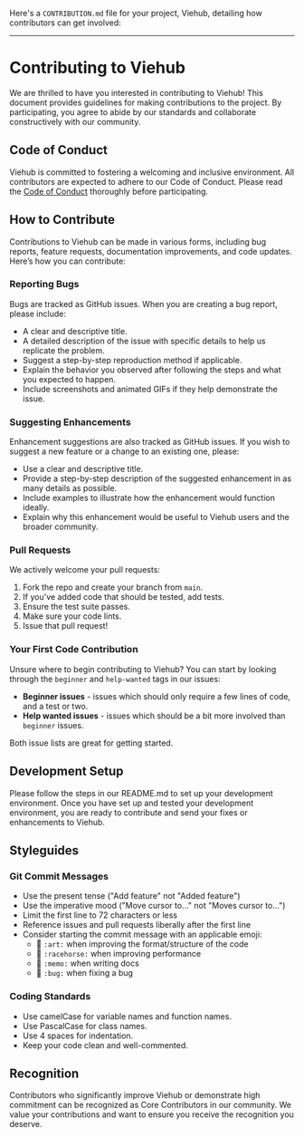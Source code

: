 Here's a `CONTRIBUTION.md` file for your project, Viehub, detailing how contributors can get involved:

---

# Contributing to Viehub

We are thrilled to have you interested in contributing to Viehub! This document provides guidelines for making contributions to the project. By participating, you agree to abide by our standards and collaborate constructively with our community.

## Code of Conduct

Viehub is committed to fostering a welcoming and inclusive environment. All contributors are expected to adhere to our Code of Conduct. Please read the [Code of Conduct](CODE_OF_CONDUCT.md) thoroughly before participating.

## How to Contribute

Contributions to Viehub can be made in various forms, including bug reports, feature requests, documentation improvements, and code updates. Here’s how you can contribute:

### Reporting Bugs

Bugs are tracked as GitHub issues. When you are creating a bug report, please include:

- A clear and descriptive title.
- A detailed description of the issue with specific details to help us replicate the problem.
- Suggest a step-by-step reproduction method if applicable.
- Explain the behavior you observed after following the steps and what you expected to happen.
- Include screenshots and animated GIFs if they help demonstrate the issue.

### Suggesting Enhancements

Enhancement suggestions are also tracked as GitHub issues. If you wish to suggest a new feature or a change to an existing one, please:

- Use a clear and descriptive title.
- Provide a step-by-step description of the suggested enhancement in as many details as possible.
- Include examples to illustrate how the enhancement would function ideally.
- Explain why this enhancement would be useful to Viehub users and the broader community.

### Pull Requests

We actively welcome your pull requests:

1. Fork the repo and create your branch from `main`.
2. If you've added code that should be tested, add tests.
3. Ensure the test suite passes.
4. Make sure your code lints.
5. Issue that pull request!

### Your First Code Contribution

Unsure where to begin contributing to Viehub? You can start by looking through the `beginner` and `help-wanted` tags in our issues:

- **Beginner issues** - issues which should only require a few lines of code, and a test or two.
- **Help wanted issues** - issues which should be a bit more involved than `beginner` issues.

Both issue lists are great for getting started.

## Development Setup

Please follow the steps in our README.md to set up your development environment. Once you have set up and tested your development environment, you are ready to contribute and send your fixes or enhancements to Viehub.

## Styleguides

### Git Commit Messages

- Use the present tense ("Add feature" not "Added feature")
- Use the imperative mood ("Move cursor to..." not "Moves cursor to...")
- Limit the first line to 72 characters or less
- Reference issues and pull requests liberally after the first line
- Consider starting the commit message with an applicable emoji:
    - :art: `:art:` when improving the format/structure of the code
    - :racehorse: `:racehorse:` when improving performance
    - :memo: `:memo:` when writing docs
    - :bug: `:bug:` when fixing a bug

### Coding Standards

- Use camelCase for variable names and function names.
- Use PascalCase for class names.
- Use 4 spaces for indentation.
- Keep your code clean and well-commented.

## Recognition

Contributors who significantly improve Viehub or demonstrate high commitment can be recognized as Core Contributors in our community. We value your contributions and want to ensure you receive the recognition you deserve.
